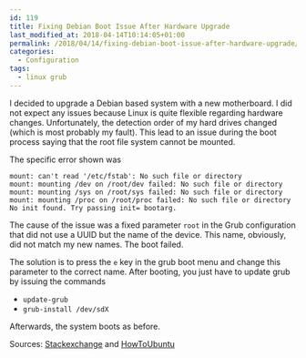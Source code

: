 ```yaml
---
id: 119
title: Fixing Debian Boot Issue After Hardware Upgrade
last_modified_at: 2018-04-14T10:14:05+01:00
permalink: /2018/04/14/fixing-debian-boot-issue-after-hardware-upgrade/
categories:
  - Configuration
tags:
  - linux grub
---
```

I decided to upgrade a Debian based system with a new motherboard. I did not expect any issues because Linux is quite flexible regarding hardware changes. Unfortunately, the detection order of my hard drives changed (which is most probably my fault). This lead to an issue during the boot process saying that the root file system cannot be mounted.  
<!--more-->

The specific error shown was  
```
mount: can't read '/etc/fstab': No such file or directory
mount: mounting /dev on /root/dev failed: No such file or directory
mount: mounting /sys on /root/sys failed: No such file or directory
mount: mounting /proc on /root/proc failed: No such file or directory
No init found. Try passing init= bootarg.
```

The cause of the issue was a fixed parameter `root` in the Grub configuration that did not use a UUID but the name of the device. This name, obviously, did not match my new names. The boot failed.

The solution is to press the `e` key in the grub boot menu and change this parameter to the correct name. After booting, you just have to update grub by issuing the commands

  * `update-grub`
  * `grub-install /dev/sdX`

Afterwards, the system boots as before.

Sources: [Stackexchange](https://unix.stackexchange.com/questions/120198/how-to-fix-boot-into-initramfs-prompt-and-mount-cant-read-etc-fstab-no-su) and [HowToUbuntu](http://howtoubuntu.org/how-to-repair-restore-reinstall-grub-2-with-a-ubuntu-live-cd)